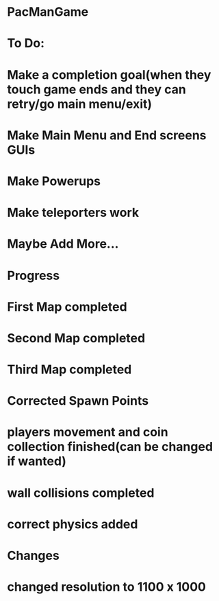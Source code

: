 # PacManGame
# To Do:
# Make a completion goal(when they touch game ends and they can retry/go main menu/exit)
# Make Main Menu and End screens GUIs
# Make Powerups
# Make teleporters work
# Maybe Add More...

# Progress
# First Map completed
# Second Map completed
# Third Map completed
# Corrected Spawn Points
# players movement and coin collection finished(can be changed if wanted)
# wall collisions completed
# correct physics added

# Changes
# changed resolution to 1100 x 1000
